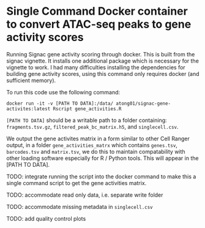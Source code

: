 # Single Command Docker container to convert ATAC-seq peaks to gene activity scores

Running Signac gene activity scoring through docker. This is built from the signac vignette. It installs one additional package which is necessary for the vignette to work. I had many difficulties installing the dependencies for building gene activity scores, using this command only requires docker (and sufficient memory).

To run this code use the following command:
```
docker run -it -v [PATH TO DATA]:/data/ atong01/signac-gene-activites:latest Rscript gene_activities.R
```

`[PATH TO DATA]` should be a writable path to a folder containing: `fragments.tsv.gz`, `filtered_peak_bc_matrix.h5`, and `singlecell.csv`.

We output the gene activites matrix in a form similar to other Cell Ranger output, in a folder `gene_activities_matrx` which contains `genes.tsv`, `barcodes.tsv` and `matrix.tsv`, we do this to maintain compatability with other loading software especially for R / Python tools. This will appear in the [PATH TO DATA].

TODO: integrate running the script into the docker command to make this a single command script to get the gene activities matrix. 

TODO: accommodate read only data, i.e. separate write folder

TODO: accommodate missing metadata in `singlecell.csv`

TODO: add quality control plots
